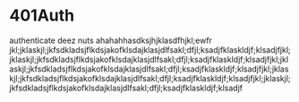 # 401Auth
authenticate deez nuts ahahahhasdksjhjklasdfhjkl;ewfr jkl;jklaskjl;jkfsdkladsjflkdsjakofklsdajklasjdlfsakl;dfjl;ksadjfklaskldjf;klsadjfjkl;jklaskjl;jkfsdkladsjflkdsjakofklsdajklasjdlfsakl;dfjl;ksadjfklaskldjf;klsadjfjkl;jklaskjl;jkfsdkladsjflkdsjakofklsdajklasjdlfsakl;dfjl;ksadjfklaskldjf;klsadjfjkl;jklaskjl;jkfsdkladsjflkdsjakofklsdajklasjdlfsakl;dfjl;ksadjfklaskldjf;klsadjfjkl;jklaskjl;jkfsdkladsjflkdsjakofklsdajklasjdlfsakl;dfjl;ksadjfklaskldjf;klsadjf
